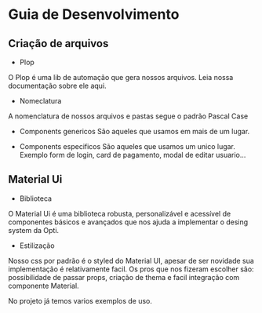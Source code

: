 
# Guia de Desenvolvimento

## Criação de arquivos 
- Plop
 
O Plop é uma lib de automação que gera nossos arquivos. Leia nossa documentação sobre ele aqui.   

- Nomeclatura

A nomenclatura de nossos arquivos e pastas segue o padrão Pascal Case  

- Components genericos
São aqueles que usamos em mais de um lugar.

- Components especificos
São aqueles que usamos um unico lugar. Exemplo form de login, card de pagamento, modal de editar usuario...

## Material Ui

- Biblioteca
 
O Material Ui é uma biblioteca robusta, personalizável e acessível de componentes básicos e avançados que nos ajuda a implementar o desing system da Opti.

- Estilização

Nosso css por padrão é o styled do Material UI, apesar de ser novidade sua implementação é relativamente facil. 
Os pros que nos fizeram escolher são: possibilidade de passar props, criação de thema e facil integração com componente Material. 

No projeto já temos varios exemplos de uso.

